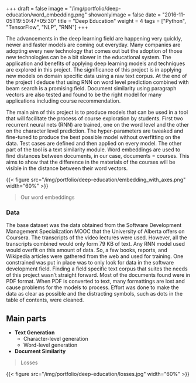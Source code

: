 +++
draft = false
image = "/img/portfolio/deep-education/word_embedding.png"
showonlyimage = false
date = "2016-11-05T19:50:47+05:30"
title = "Deep Education"
weight = 4
tags = ["Python", "TensorFlow", "NLP", "RNN"]
+++

The advancements in the deep learning field are happening very quickly, newer and faster models are coming out everyday. Many companies are adopting every new technology that comes out but the adoption of those new technologies can be a bit slower in the educational system. The application and benefits of applying deep learning models and techniques are explored in this project. The significance of this project is in applying new models on domain specific data using a raw text corpus. At the end of the project I deduce that using RNN on word level prediction combined with beam search is a promising field. Document similarity using paragraph vectors are also tested and found to be the right model for many applications including course recommendation.

The main aim of this project is to produce models that can be used in a tool that will facilitate the process of course exploration by students. First two recurrent neural nets (RNN) are trained, one on the word level and the other on the character level prediction. The hyper-parameters are tweaked and fine-tuned to produce the best possible model without overfitting on the data. Test cases are defined and then applied on every model. The other part of the tool is a text similarity module. Word embeddings are used to find distances between documents, in our case, documents = courses. This aims to show that the difference in the materials of the courses will be visible in the distance between their word vectors.

{{< figure src="/img/portfolio/deep-education/embedding_with_axes.png" width="60%" >}}

> Our word embeddings

### Data
The base dataset was the data obtained from the Software Development Management Specialization MOOC that the University of Alberta offers on Coursera. The transcripts of the video lectures were used. However, all the transcripts combined would only form 79 KB of text. Any RNN model used would overfit on this amount of data. So, a few books, reports, and Wikipedia articles were gathered from the web and used for training. One constrained was put in place was to only look for data in the software development field. Finding a field specific text corpus that suites the needs of this project wasn’t straight forward. Most of the documents found were in PDF format. When PDF is converted to text, many formattings are lost and cause problems for the models to process. Effort was done to make the data as clear as possible and the distracting symbols, such as dots in the table of contents, were cleaned.

## Main parts
* **Text Generation**
  * Character-level generation
  * Word-level generation
* **Document Similarity**

> Losses

{{< figure src="/img/portfolio/deep-education/losses.jpg" width="60%" >}}
